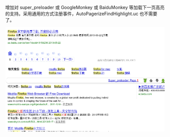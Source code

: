 
增加对 super_preloader 或 GoogleMonkey 或 BaiduMonkey 等加载下一页高亮的支持。采用通用的方式注册事件，AutoPagerizeFindHighlight.uc 也不需要了。

![Super_preloader支持效果图](WordHighlightToolbar.uc.png)